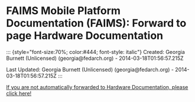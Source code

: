 FAIMS Mobile Platform Documentation (FAIMS): Forward to page Hardware Documentation
===================================================================================

::: {style="font-size:70%; color:#444; font-style: italic"}
Created: Georgia Burnett (Unlicensed) (georgia\@fedarch.org) -
2014-03-18T01:56:57.215Z

Last Updated: Georgia Burnett (Unlicensed) (georgia\@fedarch.org) -
2014-03-18T01:56:57.215Z
:::

[If you are not automatically forwarded to Hardware Documentation,
please click here!](Hardware%20Documentation.html)
